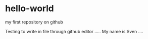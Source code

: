 # hello-world
my first repository on github


Testing to write in file through github editor
.....
My name is Sven
....
